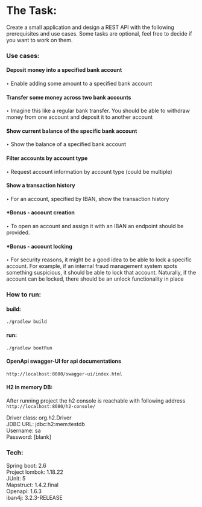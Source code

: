 # The Task:  
Create a small application and design a REST API with the following prerequisites and use
cases. Some tasks are optional, feel free to decide if you want to work on them.  

### Use cases:
#### Deposit money into a specified bank account  
‣ Enable adding some amount to a specified bank account  
#### Transfer some money across two bank accounts  
‣ Imagine this like a regular bank transfer. You should be able to withdraw money
from one account and deposit it to another account  
#### Show current balance of the specific bank account  
‣ Show the balance of a specified bank account  
#### Filter accounts by account type  
‣ Request account information by account type (could be multiple)  
#### Show a transaction history  
‣ For an account, specified by IBAN, show the transaction history
#### *Bonus - account creation  
‣ To open an account and assign it with an IBAN an endpoint should be provided.
#### *Bonus - account locking
‣ For security reasons, it might be a good idea to be able to lock a specific account.
For example, if an internal fraud management system spots something suspicious,
it should be able to lock that account. Naturally, if the account can be locked, there
should be an unlock functionality in place

### How to run:  
#### build:  
`./gradlew build`  

#### run:  
`./gradlew bootRun`

#### OpenApi swagger-UI for api documentations 
`http://localhost:8080/swagger-ui/index.html`

#### H2 in memory DB:  
After running project the h2 console is reachable with following address   
`http://localhost:8080/h2-console/`  

Driver class: org.h2.Driver  
JDBC URL: jdbc:h2:mem:testdb  
Username: sa  
Password: [blank]

### Tech:  
Spring boot: 2.6  
Project lombok: 1.18.22  
JUnit: 5  
Mapstruct: 1.4.2.final  
Openapi: 1.6.3  
iban4j: 3.2.3-RELEASE  